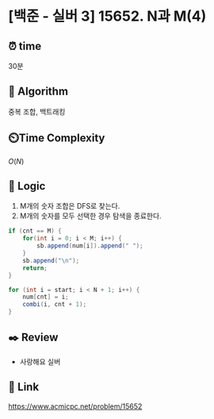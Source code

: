 # [백준 - 실버 3] 15652. N과 M(4)
 
## ⏰  **time**
30분

## :pushpin: **Algorithm**
중복 조합, 백트래킹

## ⏲️**Time Complexity**
$O(N)$

## :round_pushpin: **Logic**
1. M개의 숫자 조합은 DFS로 찾는다.
2. M개의 숫자를 모두 선택한 경우 탐색을 종료한다.
```java
if (cnt == M) {
    for(int i = 0; i < M; i++) {
        sb.append(num[i]).append(" ");
    }
    sb.append("\n");
    return;
}

for (int i = start; i < N + 1; i++) {
    num[cnt] = i;
    combi(i, cnt + 1); 
}
```

## :black_nib: **Review**
- 사랑해요 실버

## 📡 Link
https://www.acmicpc.net/problem/15652
